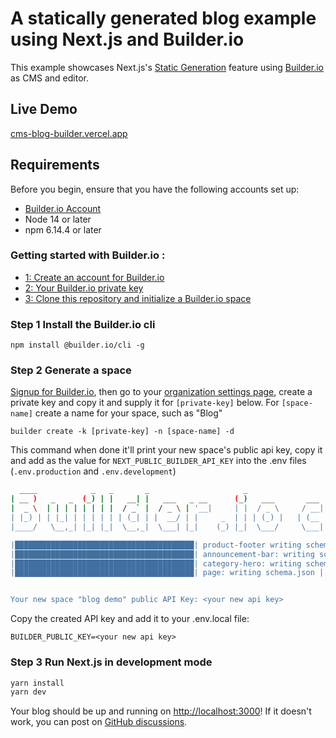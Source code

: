 # A statically generated blog example using Next.js and Builder.io

This example showcases Next.js's [Static Generation](https://nextjs.org/docs/basic-features/pages) feature using [Builder.io](https://builder.io/) as CMS and editor.

## Live Demo

[cms-blog-builder.vercel.app](cms-blog-builder.vercel.app/)

## Requirements

Before you begin, ensure that you have the following accounts set up:

-   [Builder.io Account](https://builder.io)
-   Node 14 or later
-   npm 6.14.4 or later


### Getting started with Builder.io :
  - [1: Create an account for Builder.io](#1-create-an-account-for-builderio)
  - [2: Your Builder.io private key](#2-your-builderio-private-key)
  - [3: Clone this repository and initialize a Builder.io space](#3-clone-this-repository-and-initialize-a-builderio-space)

### Step 1 Install the Builder.io cli

```
npm install @builder.io/cli -g
```

### Step 2 Generate a space

[Signup for Builder.io](https://builder.io/signup), then go to your [organization settings page](https://builder.io/account/organization?root=true), create a private key and copy it and supply it for `[private-key]` below. For `[space-name]` create a name for your space, such as "Blog"

```
builder create -k [private-key] -n [space-name] -d
```

This command when done it'll print your new space's public api key, copy it and add as the value for `NEXT_PUBLIC_BUILDER_API_KEY` into the .env files (`.env.production` and `.env.development`)

``` bash
  ____            _   _       _                     _                    _   _ 
| __ )   _   _  (_) | |   __| |   ___   _ __      (_)   ___       ___  | | (_)
|  _ \  | | | | | | | |  / _` |  / _ \ | '__|     | |  / _ \     / __| | | | |
| |_) | | |_| | | | | | | (_| | |  __/ | |     _  | | | (_) |   | (__  | | | |
|____/   \__,_| |_| |_|  \__,_|  \___| |_|    (_) |_|  \___/     \___| |_| |_|

|████████████████████████████████████████| product-footer writing schema.json | 1/1
|████████████████████████████████████████| announcement-bar: writing schema.json | 1/1
|████████████████████████████████████████| category-hero: writing schema.json | 1/1
|████████████████████████████████████████| page: writing schema.json | 2/2


Your new space "blog demo" public API Key: <your new api key>
```

Copy the created API key and add it to your .env.local file: 

```
BUILDER_PUBLIC_KEY=<your new api key>
```

### Step 3 Run Next.js in development mode

```bash
yarn install
yarn dev
```

Your blog should be up and running on [http://localhost:3000](http://localhost:3000)! If it doesn't work, you can post on [GitHub discussions](https://github.com/vercel/next.js/discussions).


